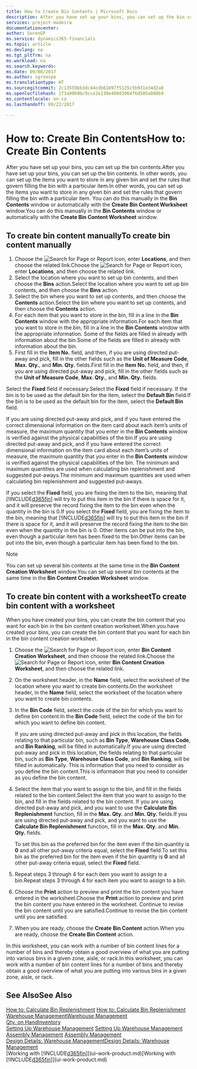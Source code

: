 ```yaml
---
title: How to Create Bin Contents | Microsoft Docs
description: After you have set up your bins, you can set up the bin contents. In other words, you can set up the items you want to store in any given bin and set the rules that govern filling the bin with a particular item.
services: project-madeira
documentationcenter: 
author: SorenGP
ms.service: dynamics365-financials
ms.topic: article
ms.devlang: na
ms.tgt_pltfrm: na
ms.workload: na
ms.search.keywords: 
ms.date: 09/08/2017
ms.author: sgroespe
ms.translationtype: HT
ms.sourcegitcommit: 2c13559bb3dc44cdb61697f5135c5b931e34d2a8
ms.openlocfilehash: 1f3a90b9bc9cce2e138e490d3064f6d505a088b9
ms.contentlocale: en-ca
ms.lasthandoff: 09/22/2017

---
```

# <a name="how-to-create-bin-contents"></a><span data-ttu-id="e73b6-104">How to: Create Bin Contents</span><span class="sxs-lookup"><span data-stu-id="e73b6-104">How to: Create Bin Contents</span></span>
<span data-ttu-id="e73b6-105">After you have set up your bins, you can set up the bin contents.</span><span class="sxs-lookup"><span data-stu-id="e73b6-105">After you have set up your bins, you can set up the bin contents.</span></span> <span data-ttu-id="e73b6-106">In other words, you can set up the items you want to store in any given bin and set the rules that govern filling the bin with a particular item.</span><span class="sxs-lookup"><span data-stu-id="e73b6-106">In other words, you can set up the items you want to store in any given bin and set the rules that govern filling the bin with a particular item.</span></span> <span data-ttu-id="e73b6-107">You can do this manually in the **Bin Contents** window or automatically with the **Create Bin Content Worksheet** window.</span><span class="sxs-lookup"><span data-stu-id="e73b6-107">You can do this manually in the **Bin Contents** window or automatically with the **Create Bin Content Worksheet** window.</span></span>

## <a name="to-create-bin-content-manually"></a><span data-ttu-id="e73b6-108">To create bin content manually</span><span class="sxs-lookup"><span data-stu-id="e73b6-108">To create bin content manually</span></span>  
1.  <span data-ttu-id="e73b6-109">Choose the ![Search for Page or Report](media/ui-search/search_small.png "Search for Page or Report icon") icon, enter **Locations**, and then choose the related link.</span><span class="sxs-lookup"><span data-stu-id="e73b6-109">Choose the ![Search for Page or Report](media/ui-search/search_small.png "Search for Page or Report icon") icon, enter **Locations**, and then choose the related link.</span></span>  
2.  <span data-ttu-id="e73b6-110">Select the location where you want to set up bin contents,  and then choose the **Bins** action.</span><span class="sxs-lookup"><span data-stu-id="e73b6-110">Select the location where you want to set up bin contents,  and then choose the **Bins** action.</span></span>  
3.  <span data-ttu-id="e73b6-111">Select the bin where you want to set up contents, and then choose the **Contents** action.</span><span class="sxs-lookup"><span data-stu-id="e73b6-111">Select the bin where you want to set up contents, and then choose the **Contents** action.</span></span>  
4.  <span data-ttu-id="e73b6-112">For each item that you want to store in the bin, fill in a line in the **Bin Contents** window with the appropriate information.</span><span class="sxs-lookup"><span data-stu-id="e73b6-112">For each item that you want to store in the bin, fill in a line in the **Bin Contents** window with the appropriate information.</span></span> <span data-ttu-id="e73b6-113">Some of the fields are filled in already with information about the bin.</span><span class="sxs-lookup"><span data-stu-id="e73b6-113">Some of the fields are filled in already with information about the bin.</span></span>  
5.  <span data-ttu-id="e73b6-114">First fill in the **Item No.** field, and then, if you are using directed put-away and pick, fill in the other fields such as the **Unit of Measure Code**, **Max. Qty.**, and **Min. Qty.** fields.</span><span class="sxs-lookup"><span data-stu-id="e73b6-114">First fill in the **Item No.** field, and then, if you are using directed put-away and pick, fill in the other fields such as the **Unit of Measure Code**, **Max. Qty.**, and **Min. Qty.** fields.</span></span>  

<span data-ttu-id="e73b6-115">Select the **Fixed** field if necessary.</span><span class="sxs-lookup"><span data-stu-id="e73b6-115">Select the **Fixed** field if necessary.</span></span> <span data-ttu-id="e73b6-116">If the bin is to be used as the default bin for the item, select the **Default Bin** field.</span><span class="sxs-lookup"><span data-stu-id="e73b6-116">If the bin is to be used as the default bin for the item, select the **Default Bin** field.</span></span>  

<span data-ttu-id="e73b6-117">If you are using directed put-away and pick, and if you have entered the correct dimensional information on the item card about each item’s units of measure, the maximum quantity that you enter in the **Bin Contents** window is verified against the physical capabilities of the bin.</span><span class="sxs-lookup"><span data-stu-id="e73b6-117">If you are using directed put-away and pick, and if you have entered the correct dimensional information on the item card about each item’s units of measure, the maximum quantity that you enter in the **Bin Contents** window is verified against the physical capabilities of the bin.</span></span> <span data-ttu-id="e73b6-118">The minimum and maximum quantities are used when calculating bin replenishment and suggested put-aways.</span><span class="sxs-lookup"><span data-stu-id="e73b6-118">The minimum and maximum quantities are used when calculating bin replenishment and suggested put-aways.</span></span>  

<span data-ttu-id="e73b6-119">If you select the **Fixed** field, you are fixing the item to the bin, meaning that [!INCLUDE[d365fin](includes/d365fin_md.md)] will try to put this item in the bin if there is space for it, and it will preserve the record fixing the item to the bin even when the quantity in the bin is 0.</span><span class="sxs-lookup"><span data-stu-id="e73b6-119">If you select the **Fixed** field, you are fixing the item to the bin, meaning that [!INCLUDE[d365fin](includes/d365fin_md.md)] will try to put this item in the bin if there is space for it, and it will preserve the record fixing the item to the bin even when the quantity in the bin is 0.</span></span> <span data-ttu-id="e73b6-120">Other items can be put into the bin, even though a particular item has been fixed to the bin.</span><span class="sxs-lookup"><span data-stu-id="e73b6-120">Other items can be put into the bin, even though a particular item has been fixed to the bin.</span></span>  

> [!NOTE]  
>  <span data-ttu-id="e73b6-121">You can set up several bin contents at the same time in the **Bin Content Creation Worksheet** window.</span><span class="sxs-lookup"><span data-stu-id="e73b6-121">You can set up several bin contents at the same time in the **Bin Content Creation Worksheet** window.</span></span>  

## <a name="to-create-bin-content-with-a-worksheet"></a><span data-ttu-id="e73b6-122">To create bin content with a worksheet</span><span class="sxs-lookup"><span data-stu-id="e73b6-122">To create bin content with a worksheet</span></span>  
<span data-ttu-id="e73b6-123">When you have created your bins, you can create the bin content that you want for each bin in the bin content creation worksheet.</span><span class="sxs-lookup"><span data-stu-id="e73b6-123">When you have created your bins, you can create the bin content that you want for each bin in the bin content creation worksheet.</span></span>

1.  <span data-ttu-id="e73b6-124">Choose the ![Search for Page or Report](media/ui-search/search_small.png "Search for Page or Report icon") icon, enter **Bin Content Creation Worksheet**, and then choose the related link.</span><span class="sxs-lookup"><span data-stu-id="e73b6-124">Choose the ![Search for Page or Report](media/ui-search/search_small.png "Search for Page or Report icon") icon, enter **Bin Content Creation Worksheet**, and then choose the related link.</span></span>  
2.  <span data-ttu-id="e73b6-125">On the worksheet header, in the **Name** field, select the worksheet of the location where you want to create bin contents.</span><span class="sxs-lookup"><span data-stu-id="e73b6-125">On the worksheet header, in the **Name** field, select the worksheet of the location where you want to create bin contents.</span></span>  
3.  <span data-ttu-id="e73b6-126">In the **Bin Code** field, select the code of the bin for which you want to define bin content.</span><span class="sxs-lookup"><span data-stu-id="e73b6-126">In the **Bin Code** field, select the code of the bin for which you want to define bin content.</span></span>   

    <span data-ttu-id="e73b6-127">If you are using directed put-away and pick in this location, the fields relating to that particular bin, such as **Bin Type**, **Warehouse Class Code**, and **Bin Ranking**, will be filled in automatically.</span><span class="sxs-lookup"><span data-stu-id="e73b6-127">If you are using directed put-away and pick in this location, the fields relating to that particular bin, such as **Bin Type**, **Warehouse Class Code**, and **Bin Ranking**, will be filled in automatically.</span></span> <span data-ttu-id="e73b6-128">This is information that you need to consider as you define the bin content.</span><span class="sxs-lookup"><span data-stu-id="e73b6-128">This is information that you need to consider as you define the bin content.</span></span>  
4.  <span data-ttu-id="e73b6-129">Select the item that you want to assign to the bin, and fill in the fields related to the bin content.</span><span class="sxs-lookup"><span data-stu-id="e73b6-129">Select the item that you want to assign to the bin, and fill in the fields related to the bin content.</span></span> <span data-ttu-id="e73b6-130">If you are using directed put-away and pick, and you want to use the **Calculate Bin Replenishment** function, fill in the **Max. Qty.** and **Min. Qty.** fields.</span><span class="sxs-lookup"><span data-stu-id="e73b6-130">If you are using directed put-away and pick, and you want to use the **Calculate Bin Replenishment** function, fill in the **Max. Qty.** and **Min. Qty.** fields.</span></span>  

    <span data-ttu-id="e73b6-131">To set this bin as the preferred bin for the item even if the bin quantity is **0** and all other put-away criteria equal, select the **Fixed** field.</span><span class="sxs-lookup"><span data-stu-id="e73b6-131">To set this bin as the preferred bin for the item even if the bin quantity is **0** and all other put-away criteria equal, select the **Fixed** field.</span></span>  
5.  <span data-ttu-id="e73b6-132">Repeat steps 3 through 4 for each item you want to assign to a bin.</span><span class="sxs-lookup"><span data-stu-id="e73b6-132">Repeat steps 3 through 4 for each item you want to assign to a bin.</span></span>  
6.  <span data-ttu-id="e73b6-133">Choose the **Print** action to preview and print the bin content you have entered in the worksheet.</span><span class="sxs-lookup"><span data-stu-id="e73b6-133">Choose the **Print** action to preview and print the bin content you have entered in the worksheet.</span></span> <span data-ttu-id="e73b6-134">Continue to revise the bin content until you are satisfied.</span><span class="sxs-lookup"><span data-stu-id="e73b6-134">Continue to revise the bin content until you are satisfied.</span></span>  
7.  <span data-ttu-id="e73b6-135">When you are ready, choose the **Create Bin Content** action.</span><span class="sxs-lookup"><span data-stu-id="e73b6-135">When you are ready, choose the **Create Bin Content** action.</span></span>  

<span data-ttu-id="e73b6-136">In this worksheet, you can work with a number of bin content lines for a number of bins and thereby obtain a good overview of what you are putting into various bins in a given zone, aisle, or rack.</span><span class="sxs-lookup"><span data-stu-id="e73b6-136">In this worksheet, you can work with a number of bin content lines for a number of bins and thereby obtain a good overview of what you are putting into various bins in a given zone, aisle, or rack.</span></span>  

## <a name="see-also"></a><span data-ttu-id="e73b6-137">See Also</span><span class="sxs-lookup"><span data-stu-id="e73b6-137">See Also</span></span>
<span data-ttu-id="e73b6-138">[How to: Calculate Bin Replenishment](warehouse-how-to-calculate-bin-replenishment.md)  </span><span class="sxs-lookup"><span data-stu-id="e73b6-138">[How to: Calculate Bin Replenishment](warehouse-how-to-calculate-bin-replenishment.md)  </span></span>  
[<span data-ttu-id="e73b6-139">Warehouse Management</span><span class="sxs-lookup"><span data-stu-id="e73b6-139">Warehouse Management</span></span>](warehouse-manage-warehouse.md)  
[<span data-ttu-id="e73b6-140">Qty. on Hand</span><span class="sxs-lookup"><span data-stu-id="e73b6-140">Inventory</span></span>](inventory-manage-inventory.md)  
<span data-ttu-id="e73b6-141">[Setting Up Warehouse Management](warehouse-setup-warehouse.md)   </span><span class="sxs-lookup"><span data-stu-id="e73b6-141">[Setting Up Warehouse Management](warehouse-setup-warehouse.md)   </span></span>  
<span data-ttu-id="e73b6-142">[Assembly Management](assembly-assemble-items.md)  </span><span class="sxs-lookup"><span data-stu-id="e73b6-142">[Assembly Management](assembly-assemble-items.md)  </span></span>  
[<span data-ttu-id="e73b6-143">Design Details: Warehouse Management</span><span class="sxs-lookup"><span data-stu-id="e73b6-143">Design Details: Warehouse Management</span></span>](design-details-warehouse-management.md)  
<span data-ttu-id="e73b6-144">[Working with [!INCLUDE[d365fin](includes/d365fin_md.md)]](ui-work-product.md)</span><span class="sxs-lookup"><span data-stu-id="e73b6-144">[Working with [!INCLUDE[d365fin](includes/d365fin_md.md)]](ui-work-product.md)</span></span>

